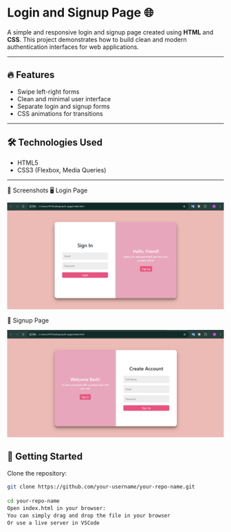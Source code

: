 # Login and Signup Page 🌐

A simple and responsive login and signup page created using **HTML** and **CSS**. This project demonstrates how to build clean and modern authentication interfaces for web applications.

---

## 🔥 Features

- Swipe left-right forms
- Clean and minimal user interface
- Separate login and signup forms
- CSS animations for transitions

---

## 🛠️ Technologies Used

- HTML5
- CSS3 (Flexbox, Media Queries)

---

📸 Screenshots
🖥️ Login Page

![Sign in ](./signin.png)

📝 Signup Page

![Sign up](./signup.png)
## 🚀 Getting Started

Clone the repository:
   ```bash
   git clone https://github.com/your-username/your-repo-name.git

cd your-repo-name
Open index.html in your browser:
You can simply drag and drop the file in your browser
Or use a live server in VSCode



